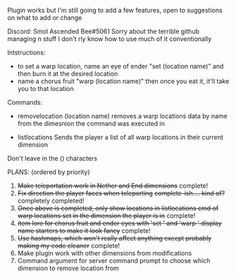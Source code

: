 Plugin works but I'm still going to add a few features, open to suggestions on what to add or change

Discord: Smol Ascended Bee#5061
Sorry about the terrible github managing n stuff I don't rly know how to use much of it conventionally

Intstructions:
- to set a warp location, name an eye of ender "set (location name)" and then burn it at the desired location
- name a chorus fruit "warp (location name)" then once you eat it, it'll take you to that location
 
Commands:
- removelocation (location name)
removes a warp locations data by name from the dimesnion the command was executed in

- listlocations
Sends the player a list of all warp locations in their current dimension

Don't leave in the () characters


PLANS: (ordered by priority)

1. ~~Make teleportation work in Nether and End dimensions~~ complete!
2. ~~Fix direction the player faces when teleporting~~ ~~complete-ish.... kind of?~~ completely completed!
3. ~~Once above is completed, only show locations in listlocations cmd of warp locations set in the dimension the player is in~~ complete!
4. ~~item lore for chorus fruit and ender eyes with 'set ' and 'warp ' display name starters to make it look fancy~~ complete!
5. ~~Use hashmaps, which won't really affect anything except probably making my code cleaner~~ complete!
6. Make plugin work with other dimensions from modifications
7. Command argument for server command prompt to choose which dimension to remove location from
